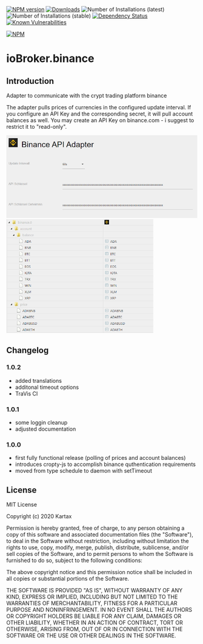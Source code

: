 [![NPM version](http://img.shields.io/npm/v/iobroker.binance.svg)](https://www.npmjs.com/package/iobroker.binance)
[![Downloads](https://img.shields.io/npm/dm/iobroker.binance.svg)](https://www.npmjs.com/package/iobroker.binance)
![Number of Installations (latest)](http://iobroker.live/badges/binance-installed.svg)
![Number of Installations (stable)](http://iobroker.live/badges/binance-stable.svg)
[![Dependency Status](https://img.shields.io/david/Kartax/iobroker.binance.svg)](https://david-dm.org/Kartax/iobroker.binance)
[![Known Vulnerabilities](https://snyk.io/test/github/Kartax/ioBroker.binance/badge.svg)](https://snyk.io/test/github/Kartax/ioBroker.binance)

[![NPM](https://nodei.co/npm/iobroker.binance.png?downloads=true)](https://nodei.co/npm/iobroker.binance/)


# ioBroker.binance
## Introduction
Adapter to communicate with the crypt trading platform binance

The adapter pulls prices of currencies in the configured update interval.
If you configure an API Key and the corresponding secret, it will pull account balances as well.
You may create an API Key on binance.com - i suggest to restrict it to "read-only".

![screenshot-1](screenshot-1.png) ![screenshot-2](screenshot-2.png)

## Changelog
### 1.0.2
- added translations
- additonal timeout options
- TraVis CI
### 1.0.1
- some loggin cleanup
- adjusted documentation
### 1.0.0
- first fully functional release (polling of prices and account balances)
- introduces cropty-js to accomplish binance quthentication requirements
- moved from type schedule to daemon with setTimeout

## License
MIT License

Copyright (c) 2020 Kartax

Permission is hereby granted, free of charge, to any person obtaining a copy
of this software and associated documentation files (the "Software"), to deal
in the Software without restriction, including without limitation the rights
to use, copy, modify, merge, publish, distribute, sublicense, and/or sell
copies of the Software, and to permit persons to whom the Software is
furnished to do so, subject to the following conditions:

The above copyright notice and this permission notice shall be included in all
copies or substantial portions of the Software.

THE SOFTWARE IS PROVIDED "AS IS", WITHOUT WARRANTY OF ANY KIND, EXPRESS OR
IMPLIED, INCLUDING BUT NOT LIMITED TO THE WARRANTIES OF MERCHANTABILITY,
FITNESS FOR A PARTICULAR PURPOSE AND NONINFRINGEMENT. IN NO EVENT SHALL THE
AUTHORS OR COPYRIGHT HOLDERS BE LIABLE FOR ANY CLAIM, DAMAGES OR OTHER
LIABILITY, WHETHER IN AN ACTION OF CONTRACT, TORT OR OTHERWISE, ARISING FROM,
OUT OF OR IN CONNECTION WITH THE SOFTWARE OR THE USE OR OTHER DEALINGS IN THE
SOFTWARE.
